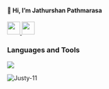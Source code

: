 #### 👋 Hi, I’m Jathurshan Pathmarasa 
<a href="https://www.linkedin.com/in/jathurshan-pathmarasa-10559622a/" target="_blank" rel="noreferrer">
  <img src="https://skillicons.dev/icons?i=linkedin" width="30" height="30"/>
</a>
<a href="mailto:jathursh11@gmail.com" target="_blank" rel="noreferrer">
  <img src="https://skillicons.dev/icons?i=gmail" width="30" height="30"/>
</a>

<!--<h3 align="left">Reach me 👇</h3>
<p align="left">
</p>-->

<h3 align="left">Languages and Tools</h3>
<p align="left"> 
  <a href="https://skillicons.dev">
    <img src="https://skillicons.dev/icons?i=python,java,cpp,spring,fastapi,postman,opencv,mongodb,firebase,mysql,tensorflow,pytorch,git,gcp,linux,androidstudio,figma,matlab&perline=9"/>
  </a>
</p>

<p><img align="left" src="https://github-readme-stats.vercel.app/api/top-langs?username=Justy-11&show_icons=true&locale=en&layout=compact&show_icons=true&theme=dark" alt="Justy-11" /></p>

<!--- <p>&nbsp;<img align="center" src="https://github-readme-stats.vercel.app/api?username=Justy-11&show_icons=true&locale=en" alt="Justy-11" /></p>

<p><img align="center" src="https://github-readme-streak-stats.herokuapp.com/?user=Justy-11&" alt="Justy-11" /></p>
--->

<!---
Justy-11/Justy-11 is a ✨ special ✨ repository because its `README.md` (this file) appears on your GitHub profile.
You can click the Preview link to take a look at your changes.
--->
